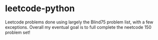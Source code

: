 # leetcode-python
Leetcode problems done using largely the Blind75 problem list, with a few exceptions.
Overall my eventual goal is to full complete the neetcode 150 problem set!
